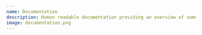 ```yaml
---
name: Documentation
description: Human readable documentation providing an overview of some part of an API.
image: documentation.png
---
```

